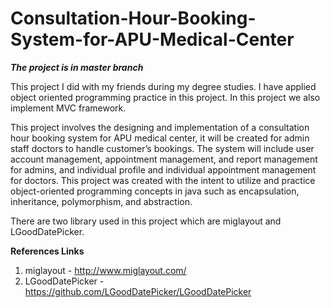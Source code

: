 # Consultation-Hour-Booking-System-for-APU-Medical-Center
***The project is in master branch***

This project I did with my friends during my degree studies. I have applied object oriented programming practice in this project. 
In this project we also implement MVC framework.  

This project involves the designing and implementation of a consultation hour booking system for APU medical center, it will be created for admin staff doctors to handle customer’s bookings. The system will include user account management, appointment management, and report management for admins, and individual profile and individual appointment management for doctors. This project was created with the intent to utilize and practice object-oriented programming concepts in java such as encapsulation, inheritance, polymorphism, and abstraction.

There are two library used in this project which are miglayout and LGoodDatePicker. 

**References Links**
1. miglayout - http://www.miglayout.com/
2. LGoodDatePicker - https://github.com/LGoodDatePicker/LGoodDatePicker


